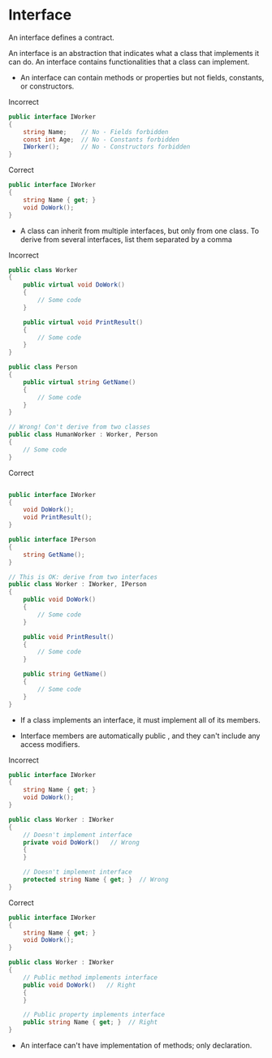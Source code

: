 # Interface

An interface defines a contract.

An interface is an abstraction that indicates what a class that implements it can do. An interface contains functionalities that a class can implement. 

- An interface can contain methods or properties but not fields, constants, or constructors.


Incorrect
``` C#
public interface IWorker
{
    string Name;    // No - Fields forbidden
    const int Age;  // No - Constants forbidden
    IWorker();      // No - Constructors forbidden
}
```
Correct
``` C#
public interface IWorker
{
    string Name { get; }
    void DoWork();
}
```
- A class can inherit from multiple interfaces, but only from one class. To derive from several interfaces, list them separated by a comma


Incorrect
```c#
public class Worker
{
    public virtual void DoWork()
    {
        // Some code
    }

    public virtual void PrintResult()
    {
        // Some code
    }
}

public class Person
{
    public virtual string GetName()
    {
        // Some code
    }
}

// Wrong! Con't derive from two classes
public class HumanWorker : Worker, Person
{
    // Some code
}

```
Correct
```c#

public interface IWorker
{
    void DoWork();
    void PrintResult();
}

public interface IPerson
{
    string GetName();
}

// This is OK: derive from two interfaces
public class Worker : IWorker, IPerson
{
    public void DoWork()
    {
        // Some code
    }

    public void PrintResult()
    {
        // Some code
    }

    public string GetName()
    {
        // Some code
    }
}
```

- If a class implements an interface, it must implement all of its members.

- Interface members are automatically public , and they can't include any access modifiers.

Incorrect

```csharp
public interface IWorker
{
    string Name { get; }
    void DoWork();
}

public class Worker : IWorker
{
    // Doesn't implement interface
    private void DoWork()   // Wrong
    {
    }

    // Doesn't implement interface
    protected string Name { get; }  // Wrong
}
```

Correct

```csharp
public interface IWorker
{
    string Name { get; }
    void DoWork();
}

public class Worker : IWorker
{
    // Public method implements interface
    public void DoWork()   // Right
    {
    }

    // Public property implements interface
    public string Name { get; }  // Right
}
```
- An interface can't have implementation of methods; only declaration.

